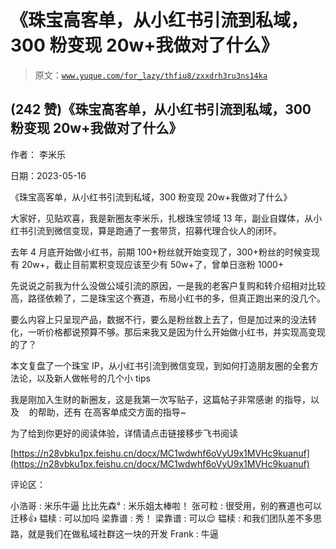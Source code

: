 # 《珠宝高客单，从小红书引流到私域，300 粉变现 20w+我做对了什么》

> 原文：[`www.yuque.com/for_lazy/thfiu8/zxxdrh3ru3ns14ka`](https://www.yuque.com/for_lazy/thfiu8/zxxdrh3ru3ns14ka)



## (242 赞)《珠宝高客单，从小红书引流到私域，300 粉变现 20w+我做对了什么》 

作者： 李米乐 

日期：2023-05-16 

《珠宝高客单，从小红书引流到私域，300 粉变现 20w+我做对了什么》 

大家好，见贴欢喜，我是新圈友李米乐，扎根珠宝领域 13 年，副业自媒体，从小红书引流到微信变现，算是跑通了一套带货，招募代理合伙人的闭环。 

去年 4 月底开始做小红书，前期 100+粉丝就开始变现了，300+粉丝的时候变现有 20w+，截止目前累积变现应该至少有 50w+了，曾单日涨粉 1000+ 

先说说之前我为什么没做公域引流的原因，一是我的老客户复购和转介绍相对比较高，路径依赖了，二是珠宝这个赛道，布局小红书的多，但真正跑出来的没几个。 

要么内容上只呈现产品，数据不行，要么是粉丝数上去了，但是加过来的没法转化，一听价格都说预算不够。那后来我又是因为什么开始做小红书，并实现高变现的了？ 

本文复盘了一个珠宝 IP，从小红书引流到微信变现，到如何打造朋友圈的全套方法论，以及新人做帐号的几个小 tips 

我是刚加入生财的新圈友，这是我第一次写贴子，这篇帖子非常感谢 的指导，以及    的帮助，还有 在高客单成交方面的指导~ 

为了给到你更好的阅读体验，详情请点击链接移步飞书阅读 

[https://n28vbku1px.feishu.cn/docx/MC1wdwhf6oVyU9x1MVHc9kuanuf](https://n28vbku1px.feishu.cn/docx/MC1wdwhf6oVyU9x1MVHc9kuanuf) 

评论区： 

小浩哥 : 米乐牛逼 比比先森° : 米乐姐太棒啦！ 张可粒 : 很受用，别的赛道也可以迁移👍 韫椟 : 可以加吗 梁靠谱 : 秀！ 梁靠谱 : 可以😌 韫椟 : 和我们团队差不多思路，就是我们在做私域社群这一块的开发 Frank : 牛逼